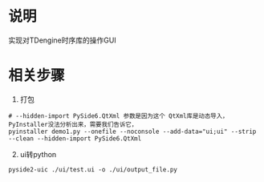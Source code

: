 # 说明
实现对TDengine时序库的操作GUI

# 相关步骤
1. 打包
```shell
# --hidden-import PySide6.QtXml 参数是因为这个 QtXml库是动态导入，PyInstaller没法分析出来，需要我们告诉它，
pyinstaller demo1.py --onefile --noconsole --add-data="ui;ui" --strip --clean --hidden-import PySide6.QtXml
```

2. ui转python
```shell
pyside2-uic ./ui/test.ui -o ./ui/output_file.py
```
